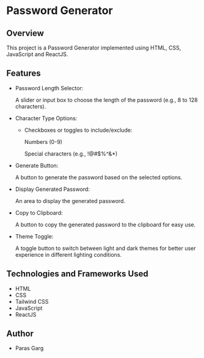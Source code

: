 
# Password Generator

## Overview

This project is a Password Generator implemented using HTML, CSS, JavaScript and ReactJS. 
## Features

- Password Length Selector:

    A slider or input box to choose the length of the password (e.g., 8 to 128 characters).

- Character Type Options:
    - Checkboxes or toggles to include/exclude:

        Numbers (0-9)

        Special characters (e.g., !@#$%^&*)

- Generate Button:

    A button to generate the password based on the selected options.

- Display Generated Password:

    An area to display the generated password.

- Copy to Clipboard:

    A button to copy the generated password to the clipboard for easy use.

- Theme Toggle:

    A toggle button to switch between light and dark themes for better user experience in different lighting conditions.

## Technologies and Frameworks Used

- HTML
- CSS
- Tailwind CSS
- JavaScript
- ReactJS




## Author

- Paras Garg
